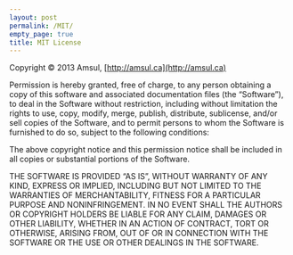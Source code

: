 ```yaml
---
layout: post
permalink: /MIT/
empty_page: true
title: MIT License
---
```


Copyright &copy; 2013 Amsul, [http://amsul.ca](http://amsul.ca)

Permission is hereby granted, free of charge, to any person obtaining
a copy of this software and associated documentation files (the
&ldquo;Software&rdquo;), to deal in the Software without restriction, including
without limitation the rights to use, copy, modify, merge, publish,
distribute, sublicense, and/or sell copies of the Software, and to
permit persons to whom the Software is furnished to do so, subject to
the following conditions:

The above copyright notice and this permission notice shall be
included in all copies or substantial portions of the Software.

THE SOFTWARE IS PROVIDED &ldquo;AS IS&rdquo;, WITHOUT WARRANTY OF ANY KIND,
EXPRESS OR IMPLIED, INCLUDING BUT NOT LIMITED TO THE WARRANTIES OF
MERCHANTABILITY, FITNESS FOR A PARTICULAR PURPOSE AND
NONINFRINGEMENT. IN NO EVENT SHALL THE AUTHORS OR COPYRIGHT HOLDERS BE
LIABLE FOR ANY CLAIM, DAMAGES OR OTHER LIABILITY, WHETHER IN AN ACTION
OF CONTRACT, TORT OR OTHERWISE, ARISING FROM, OUT OF OR IN CONNECTION
WITH THE SOFTWARE OR THE USE OR OTHER DEALINGS IN THE SOFTWARE.